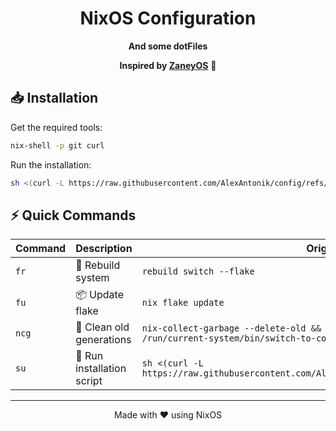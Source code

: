 <div align="center">

# NixOS Configuration

**And some dotFiles**

**Inspired by [ZaneyOS](https://gitlab.com/Zaney/zaneyos)** 🙏

</div>

## 📥 Installation

Get the required tools:

```bash
nix-shell -p git curl
```

Run the installation:

```bash
sh <(curl -L https://raw.githubusercontent.com/AlexAntonik/config/refs/heads/master/install.sh)
```

## ⚡ Quick Commands

| Command | Description | Original Command |
|---------|-------------|------------------|
| `fr` | 🔄 Rebuild system | `rebuild switch --flake` |
| `fu` | 📦 Update flake | `nix flake update` |
| `ncg` | 🧹 Clean old generations | `nix-collect-garbage --delete-old && sudo nix-collect-garbage -d && sudo /run/current-system/bin/switch-to-configuration boot` |
| `su` | 💾 Run installation script | `sh <(curl -L https://raw.githubusercontent.com/AlexAntonik/config/refs/heads/master/install.sh)` |

---

<div align="center">
Made with ❤️ using NixOS
</div>
